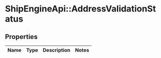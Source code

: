 # ShipEngineApi::AddressValidationStatus

## Properties
Name | Type | Description | Notes
------------ | ------------- | ------------- | -------------


